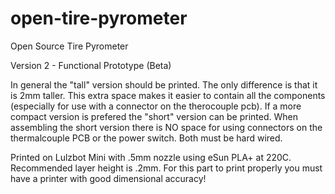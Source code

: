 # open-tire-pyrometer
Open Source Tire Pyrometer  
  
Version 2 - Functional Prototype (Beta) 
  
In general the "tall" version should be printed. The only difference is that it is 2mm taller. This extra space makes it easier to contain all the components (especially for use with a connector on the therocouple pcb).
If a more compact version is prefered the "short" version can be printed. When assembling the short version there is NO space for using connectors on the thermalcouple PCB or the power switch. Both must be hard wired.  
  
Printed on Lulzbot Mini with .5mm nozzle using eSun PLA+ at 220C. Recommended layer height is .2mm. For this part to print properly you must have a printer with good dimensional accuracy!  
